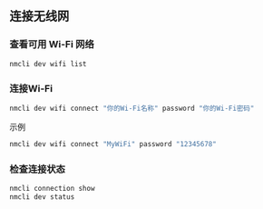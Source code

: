 ## 连接无线网

### **查看可用 Wi-Fi 网络**

```sh
nmcli dev wifi list
```

### 连接Wi-Fi

```sh
nmcli dev wifi connect "你的Wi-Fi名称" password "你的Wi-Fi密码"
```

示例

```sh
nmcli dev wifi connect "MyWiFi" password "12345678"
```

### **检查连接状态**

```sh
nmcli connection show
nmcli dev status
```

